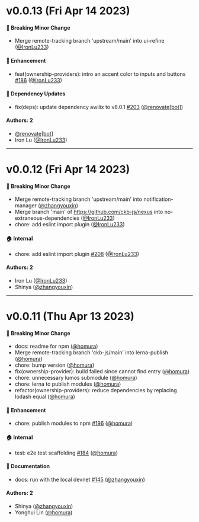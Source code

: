 # v0.0.13 (Fri Apr 14 2023)

#### 🔨 Breaking Minor Change

- Merge remote-tracking branch 'upstream/main' into ui-refine ([@IronLu233](https://github.com/IronLu233))

#### 🚀 Enhancement

- feat(ownership-providers): intro an accent color to inputs and buttons [#186](https://github.com/ckb-js/nexus/pull/186) ([@IronLu233](https://github.com/IronLu233))

#### 🔩 Dependency Updates

- fix(deps): update dependency awilix to v8.0.1 [#203](https://github.com/ckb-js/nexus/pull/203) ([@renovate[bot]](https://github.com/renovate[bot]))

#### Authors: 2

- [@renovate[bot]](https://github.com/renovate[bot])
- Iron Lu ([@IronLu233](https://github.com/IronLu233))

---

# v0.0.12 (Fri Apr 14 2023)

#### 🔨 Breaking Minor Change

- Merge remote-tracking branch 'upstream/main' into notification-manager ([@zhangyouxin](https://github.com/zhangyouxin))
- Merge branch 'main' of https://github.com/ckb-js/nexus into no-extraneous-dependencies ([@IronLu233](https://github.com/IronLu233))
- chore: add eslint import plugin ([@IronLu233](https://github.com/IronLu233))

#### 🏠 Internal

- chore: add eslint import plugin [#208](https://github.com/ckb-js/nexus/pull/208) ([@IronLu233](https://github.com/IronLu233))

#### Authors: 2

- Iron Lu ([@IronLu233](https://github.com/IronLu233))
- Shinya ([@zhangyouxin](https://github.com/zhangyouxin))

---

# v0.0.11 (Thu Apr 13 2023)

#### 🔨 Breaking Minor Change

- docs: readme for npm ([@homura](https://github.com/homura))
- Merge remote-tracking branch 'ckb-js/main' into lerna-publish ([@homura](https://github.com/homura))
- chore: bump version ([@homura](https://github.com/homura))
- fix(ownership-provider): build failed since cannot find entry ([@homura](https://github.com/homura))
- chore: unnecessary lumos submodule ([@homura](https://github.com/homura))
- chore: lerna to publish modules ([@homura](https://github.com/homura))
- refactor(ownership-providers): reduce dependencies by replacing lodash equal ([@homura](https://github.com/homura))

#### 🚀 Enhancement

- chore: publish modules to npm [#196](https://github.com/ckb-js/nexus/pull/196) ([@homura](https://github.com/homura))

#### 🏠 Internal

- test: e2e test scaffolding [#184](https://github.com/ckb-js/nexus/pull/184) ([@homura](https://github.com/homura))

#### 📝 Documentation

- docs: run with the local devnet [#145](https://github.com/ckb-js/nexus/pull/145) ([@zhangyouxin](https://github.com/zhangyouxin))

#### Authors: 2

- Shinya ([@zhangyouxin](https://github.com/zhangyouxin))
- Yonghui Lin ([@homura](https://github.com/homura))
